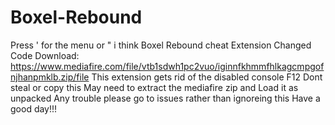 # Boxel-Rebound
Press ' for the menu or " i think
Boxel Rebound cheat 
Extension Changed Code Download: https://www.mediafire.com/file/vtb1sdwh1pc2vuo/iginnfkhmmfhlkagcmpgofnjhanpmklb.zip/file
This extension gets rid of the disabled console F12
Dont steal or copy this 
May need to extract the mediafire zip and Load it as unpacked
Any trouble please go to issues rather than ignoreing this
Have a good day!!!
